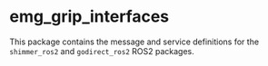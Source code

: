 # emg_grip_interfaces
This package contains the message and service definitions for the `shimmer_ros2` and `godirect_ros2` ROS2 packages.

